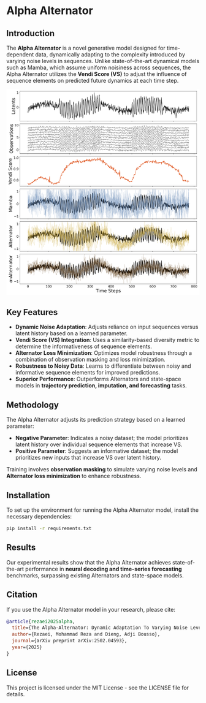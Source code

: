 # Alpha Alternator

## Introduction
The **Alpha Alternator** is a novel generative model designed for time-dependent data, dynamically adapting to the complexity introduced by varying noise levels in sequences. Unlike state-of-the-art dynamical models such as Mamba, which assume uniform noisiness across sequences, the Alpha Alternator utilizes the **Vendi Score (VS)** to adjust the influence of sequence elements on predicted future dynamics at each time step.

![The $\alpha$-Alternator is robust to varying noise levels compared to a Mamba and an Alternator. The Alternator is more robust to noise than the Mamba.](./assets/figure_1.png)

## Key Features
- **Dynamic Noise Adaptation**: Adjusts reliance on input sequences versus latent history based on a learned parameter.
- **Vendi Score (VS) Integration**: Uses a similarity-based diversity metric to determine the informativeness of sequence elements.
- **Alternator Loss Minimization**: Optimizes model robustness through a combination of observation masking and loss minimization.
- **Robustness to Noisy Data**: Learns to differentiate between noisy and informative sequence elements for improved predictions.
- **Superior Performance**: Outperforms Alternators and state-space models in **trajectory prediction, imputation, and forecasting** tasks.

## Methodology
The Alpha Alternator adjusts its prediction strategy based on a learned parameter:
- **Negative Parameter**: Indicates a noisy dataset; the model prioritizes latent history over individual sequence elements that increase VS.
- **Positive Parameter**: Suggests an informative dataset; the model prioritizes new inputs that increase VS over latent history.

Training involves **observation masking** to simulate varying noise levels and **Alternator loss minimization** to enhance robustness.

## Installation
To set up the environment for running the Alpha Alternator model, install the necessary dependencies:
```bash
pip install -r requirements.txt
```


## Results
Our experimental results show that the Alpha Alternator achieves state-of-the-art performance in **neural decoding and time-series forecasting** benchmarks, surpassing existing Alternators and state-space models.

## Citation
If you use the Alpha Alternator model in your research, please cite:
```bibtex
@article{rezaei2025alpha,
  title={The Alpha-Alternator: Dynamic Adaptation To Varying Noise Levels In Sequences Using The Vendi Score For Improved Robustness and Performance},
  author={Rezaei, Mohammad Reza and Dieng, Adji Bousso},
  journal={arXiv preprint arXiv:2502.04593},
  year={2025}
}
```

## License
This project is licensed under the MIT License - see the LICENSE file for details.


